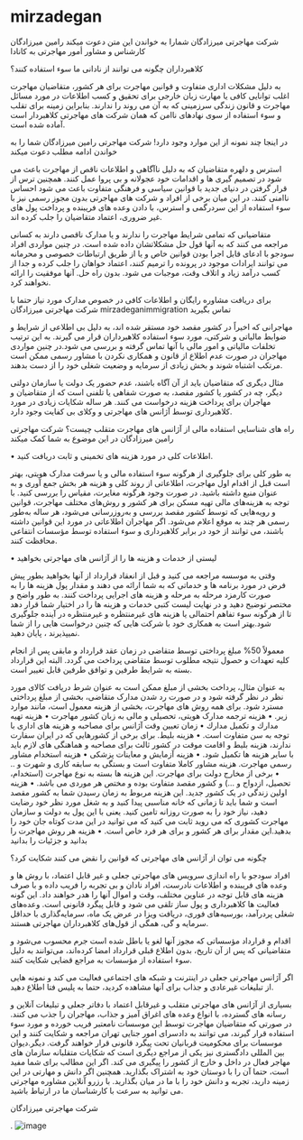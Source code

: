 # mirzadegan
شرکت مهاجرتی میرزادگان شمارا به خواندن این متن دعوت میکند رامین میرزادگان کارشناس و مشاور أمور مهاجرتی به کانادا

کلاهبرداران چگونه می توانند از نادانی ما سوء استفاده کنند؟

به دلیل مشکلات اداری متفاوت و قوانین مهاجرت برای هر کشور، متقاضیان مهاجرت اغلب توانایی کافی یا مهارت زبان خارجی برای تحقیق و کسب اطلاعات در مورد مسائل مهاجرت و قانون زندگی سرزمینی که به آن می روند را ندارند. بنابراین زمینه برای تقلب و سوء استفاده از سوی نهادهای ناامن که همان شرکت های مهاجرتی کلاهبردار است آماده شده است.

در اینجا  چند نمونه از این موارد وجود دارد!
 شرکت مهاجرتی رامین میرزادگان شما را به خواندن ادامه مطلب دعوت میکند

استرس و دلهره متقاضیان که به دلیل ناآگاهی و اطلاعات ناقص از مهاجرت باعث می شود در تصمیم گیری ها و اقدامات خود عجولانه و بی پروا عمل کنند. همچنین ترس از قرار گرفتن در دنیای جدید با قوانین سیاسی و فرهنگی متفاوت باعث می شود احساس ناامنی کنند. در این میان برخی از افراد و شرکت های مهاجرتی بدون مجوز رسمی نیز با سوء استفاده از این سردرگمی و استرس، با دادن وعده های فریبنده و پرداخت پول های غیر ضروری، اعتماد متقاضیان را جلب کرده اند.

متقاضیانی که تمامی شرایط مهاجرت را ندارند و یا مدارک ناقصی دارند به کسانی مراجعه می کنند که به آنها قول حل مشکلاتشان داده شده است. در چنین مواردی افراد سودجو با ادعای قابل اجرا بودن قوانین خاص و یا از طریق ارتباطات خصوصی و محرمانه می توانند ایرادات موجود در پرونده را ترمیم کنند، اعتماد خواهان را جلب کرده و جدا از کسب درآمد زیاد و اتلاف وقت، موجبات می شود. بدون راه حل. آنها موفقیت را ارائه نخواهند کرد.

برای دریافت مشاوره رایگان و اطلاعات کافی در خصوص مدارک مورد نیاز حتما با  شرکت مهاجرتی میرزادگان mirzadeganimmigration تماس بگیرید


مهاجرانی که اخیراً در کشور مقصد خود مستقر شده اند، به دلیل بی اطلاعی از شرایط و ضوابط مالیاتی و شرکتی، مورد سوء استفاده کلاهبرداران قرار می گیرند. به این ترتیب تخلفات مالیاتی و امور مالی با آنها تماس گرفته و بررسی می شود.در چنین مواردی مهاجران در صورت عدم اطلاع از قانون و همکاری نکردن با مشاور رسمی ممکن است مرتکب اشتباه شوند و بخش زیادی از سرمایه و وضعیت شغلی خود را از دست بدهند.

مثال دیگری که متقاضیان باید از آن آگاه باشند، عدم حضور یک دولت یا سازمان دولتی دیگر، چه در کشور یا کشور مقصد، به صورت شفاهی یا تلفنی است که از متقاضیان و مهاجران برای پرداخت هزینه درخواست می کنند. هر ساله شکایات زیادی در مورد کلاهبرداری توسط آژانس های مهاجرتی و وکلای بی کفایت وجود دارد.


راه های شناسایی استفاده مالی از آژانس های مهاجرت متقلب چیست؟
 شرکت مهاجرتی رامین میرزادگان در این موضوع به شما کمک میکند

• اطلاعات کلی در مورد هزینه های تخمینی و ثابت دریافت کنید.

به طور کلی برای جلوگیری از هرگونه سوء استفاده مالی و یا سرقت مدارک هویتی، بهتر است قبل از اقدام اول مهاجرت، اطلاعاتی از روند کلی و هزینه هر بخش جمع آوری و به عنوان منبع داشته باشید. در صورت وجود هرگونه مغایرت، مقیاس را بررسی کنید.
با توجه به هزینه‌های مالی تهیه مسکن برای هر کشور و روش‌های مختلف مهاجرت، قوانین و رویه‌هایی که توسط کشور مقصد بررسی و به‌روزرسانی می‌شود، هر ساله به‌طور رسمی هر چند به موقع اعلام می‌شود. اگر مهاجران اطلاعاتی در مورد این قوانین داشته باشند، می توانند از خود در برابر کلاهبرداری و سوء استفاده توسط مؤسسات انتفاعی محافظت کنند.

• لیستی از خدمات و هزینه ها را از آژانس های مهاجرتی بخواهید

وقتی به موسسه مراجعه می کنید و قبل از انعقاد قرارداد از آنها بخواهید بطور پیش فرض در مورد برنامه ها و خدماتی که به شما ارائه می دهند و مقدار پول هزینه ها را به صورت کارمزد مرحله به مرحله و هزینه های اجرایی پرداخت کنند. به طور واضح و مختصر توضیح دهید و در نهایت لیست کتبی خدمات و هزینه ها را در اختیار شما قرار دهد تا از هرگونه سوء تفاهم احتمالی یا هزینه های غیرمنتظره و غیرمنتظره در آینده جلوگیری شود.بهتر است به همکاری خود با شرکت هایی که چنین درخواست هایی را از شما نمیپذیرند  ، پایان دهید.



معمولاً 50% مبلغ پرداختی توسط متقاضی در زمان عقد قرارداد و مابقی پس از انجام کلیه تعهدات و حصول نتیجه مطلوب توسط متقاضی پرداخت می گردد. البته این قرارداد بسته به شرایط طرفین و توافق طرفین قابل تغییر است.

به عنوان مثال، پرداخت بخشی از مبلغ ممکن است به عنوان شرط دریافت کالای مورد نظر در نظر گرفته شود و در صورت رد شدن مدارک متقاضی، بخشی از مبلغ پرداختی مسترد شود.
برای همه روش های مهاجرت، بخشی از هزینه معمول است، مانند موارد زیر.
• هزینه ترجمه مدارک هویتی، تحصیلی و مالی به زبان کشور مهاجرت
• هزينه تهيه مدارك و تكميل مدارك
• زمان تعیین وقت آژانس برای مصاحبه و هزینه های اداری با توجه به سن متفاوت است.
• هزینه بلیط. برای برخی از کشورهایی که در ایران سفارت ندارند، هزینه بلیط و اقامت موقت در کشور ثالث برای مصاحبه و هماهنگی های لازم باید با سایر هزینه ها تکمیل شود.
• هزینه آزمایش و معاینات پزشکی
• هزینه استخدام مشاور رسمی مهاجرت. هزینه مشاور کاملا متفاوت است و بستگی به سابقه کاری و شهرت و ..
• برخی از مخارج دولت برای مهاجرت. این هزینه ها بسته به نوع مهاجرت (استخدام، تحصیل، ازدواج و ...) و کشور مقصد متفاوت بوده و مختص هر موردی می باشد.
• هزینه اولین زندگی در یک کشور جدید. این هزینه مربوط به زمان رسیدن شما به کشور مقصد است و شما باید تا زمانی که خانه مناسبی پیدا کنید و به شغل مورد نظر خود رضایت دهید، نیاز خود را به صورت روزانه تامین کنید. یعنی با این پول به دولت و سازمان مهاجرت کشوری که می روید ثابت می کنید که می توانید در این مدت کوتاه جان خود را بدهید.این مقدار برای هر کشور و برای هر فرد خاص است.
• هزینه هر روش مهاجرت را بدانید و جزئیات را بدانید

چگونه می توان از آژانس های مهاجرتی که قوانین را نقض می کنند شکایت کرد؟

افراد سودجو با راه اندازی سرویس های مهاجرتی جعلی و غیر قابل اعتماد، با روش ها و وعده های فریبنده و اطلاعات نادرست، افراد نادان و بی تجربه را فریب داده و با صرف هزینه های قابل توجه در عناوین مختلف، وقت و اموال آنها را هدر خواهند داد. این گونه فعالیت ها کلاهبرداری و پول ساز تلقی می شود و قابل پیگرد قانونی است. وعده‌های شغلی پردرآمد، بورسیه‌های فوری، دریافت ویزا در عرض یک ماه، سرمایه‌گذاری با حداقل سرمایه و گی، همگی از قول‌های کلاهبرداران مهاجرتی هستند.

اقدام و قرارداد مؤسساتی که مجوز آنها لغو یا باطل شده است جرم محسوب می‌شود و متقاضیانی که پس از آن تاریخ، بدون اطلاع قبلی قرارداد امضا کرده‌اند، می‌توانند به دلیل سوء استفاده از مؤسسات به مراجع قضایی شکایت کنند.

اگر آژانس مهاجرتی جعلی در اینترنت و شبکه های اجتماعی فعالیت می کند و نمونه هایی از تبلیغات غیرعادی و جذاب برای آنها مشاهده کردید، حتما به پلیس فتا اطلاع دهید.

بسیاری از آژانس های مهاجرتی متقلب و غیرقابل اعتماد با دفاتر جعلی و تبلیغات آنلاین و رسانه های گسترده، با انواع وعده های اغراق آمیز و جذاب، مهاجران را جذب می کنند. در صورتی که متقاضیان مهاجرت توسط این موسسات نامعتبر فریب خورده و مورد سوء استفاده قرار گیرند، می توانند به دادسرای امور جنایی تهران مراجعه و شکایت کنند و این موسسات برای محکومیت قربانیان تحت پیگرد قانونی قرار خواهند گرفت. 
دیگر.دیوان بین المللی دادگستری نیز یکی از مراجع دیگری است که شکایات متقلبانه سازمان های مهاجر فعال در داخل و خارج از کشور را پیگیری می کند.
اگر این مطالب برای شما مفید است، حتما آن را با دوستان خود به اشتراک بگذارید. همچنین اگر دانش و مهارتی در این زمینه دارید، تجربه و دانش خود را با ما در میان بگذارید.
با رزرو آنلاین مشاوره مهاجرتی می توانید به سرعت با کارشناسان ما در ارتباط باشید.

 شرکت مهاجرتی میرزادگان

.
![image](https://user-images.githubusercontent.com/105355075/167823253-77ba82ce-81a9-4e25-b128-d043f5995309.png)
